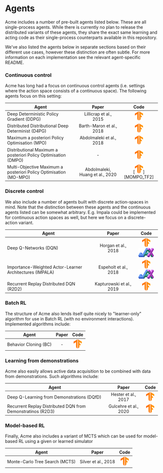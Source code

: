 # Agents

Acme includes a number of pre-built agents listed below. These are all
single-process agents. While there is currently no plan to release the
distributed variants of these agents, they share the exact same learning and
acting code as their single-process counterparts available in this repository.

We've also listed the agents below in separate sections based on their different
use cases, however these distinction are often subtle. For more information on
each implementation see the relevant agent-specific README.

### Continuous control

Acme has long had a focus on continuous control agents (i.e. settings where the
action space consists of a continuous space). The following agents focus on this
setting:

Agent                                                          | Paper                    | Code
-------------------------------------------------------------- | :----------------------: | :--:
Deep Deterministic Policy Gradient (DDPG)                      | Lillicrap et al., 2015   | [![TF](../../docs/logos/tf-small.png)][DDPG_TF2]
Distributed Distributional Deep Determinist (D4PG)             | Barth-Maron et al., 2018 | [![TF](../../docs/logos/tf-small.png)][D4PG_TF2]
Maximum a posteriori Policy Optimisation (MPO)                 | Abdolmaleki et al., 2018 | [![TF](../../docs/logos/tf-small.png)][MPO_TF2]
Distributional Maximum a posteriori Policy Optimisation (DMPO) | -                        | [![TF](../../docs/logos/tf-small.png)][DMPO_TF2]
Multi-Objective Maximum a posteriori Policy Optimisation (MO-MPO) | Abdolmaleki, Huang et al., 2020 | [![TF](../../docs/logos/tf-small.png)][MOMPO_TF2]

### Discrete control

We also include a number of agents built with discrete action-spaces in mind.
Note that the distinction between these agents and the continuous agents listed
can be somewhat arbitrary. E.g. Impala could be implemented for continuous
action spaces as well, but here we focus on a discrete-action variant.

Agent                                                    | Paper                    | Code
-------------------------------------------------------- | :----------------------: | :--:
Deep Q-Networks (DQN)                                    | Horgan et al., 2018      | [![TF](../../docs/logos/tf-small.png)][DQN_TF2] [![JAX](../../docs/logos/jax-small.png)][DQN_JAX]
Importance-Weighted Actor-Learner Architectures (IMPALA) | Espeholt et al., 2018    | [![TF](../../docs/logos/tf-small.png)][IMPALA_TF2] [![JAX](../../docs/logos/jax-small.png)][IMPALA_JAX]
Recurrent Replay Distributed DQN (R2D2)                  | Kapturowski et al., 2019 | [![TF](../../docs/logos/tf-small.png)][R2D2_TF2]

### Batch RL

The structure of Acme also lends itself quite nicely to "learner-only" algorithm
for use in Batch RL (with no environment interactions). Implemented algorithms
include:

Agent                 | Paper | Code
--------------------- | :---: | :---------------------------------:
Behavior Cloning (BC) | -     | [![TF](../../docs/logos/tf-small.png)][BC_TF2]

### Learning from demonstrations

Acme also easily allows active data acquisition to be combined with data from
demonstrations. Such algorithms include:

Agent                                                       | Paper                 | Code
----------------------------------------------------------- | :-------------------: | :--:
Deep Q-Learning from Demonstrations (DQfD)                  | Hester et al., 2017   | [![TF](../../docs/logos/tf-small.png)][DQFD_TF2]
Recurrent Replay Distributed DQN from Demonstratinos (R2D3) | Gulcehre et al., 2020 | [![TF](../../docs/logos/tf-small.png)][R2D3_TF2]

### Model-based RL

Finally, Acme also includes a variant of MCTS which can be used for model-based
RL using a given or learned simulator

Agent                          | Paper               | Code
------------------------------ | :-----------------: | :--:
Monte-Carlo Tree Search (MCTS) | Silver et al., 2018 | [![TF](../../docs/logos/tf-small.png)][MCTS_TF2]

<!-- TF agents -->

[DQN_TF2]: tf/dqn/
[IMPALA_TF2]: tf/impala/
[R2D2_TF2]: tf/r2d2/
[MCTS_TF2]: tf/mcts/
[DDPG_TF2]: tf/ddpg/
[D4PG_TF2]: tf/d4pg/
[MPO_TF2]: tf/mpo/
[DMPO_TF2]: tf/dmpo/
<!-- [MOMPO_TF2]: tf/mompo/ -->
[BC_TF2]: tf/bc/
[DQFD_TF2]: tf/dqfd/
[R2D3_TF2]: tf/r2d3/

<!-- JAX agents -->

[DQN_JAX]: jax/dqn/
[IMPALA_JAX]: jax/impala/
[D4PG_JAX]: jax/d4pg/
